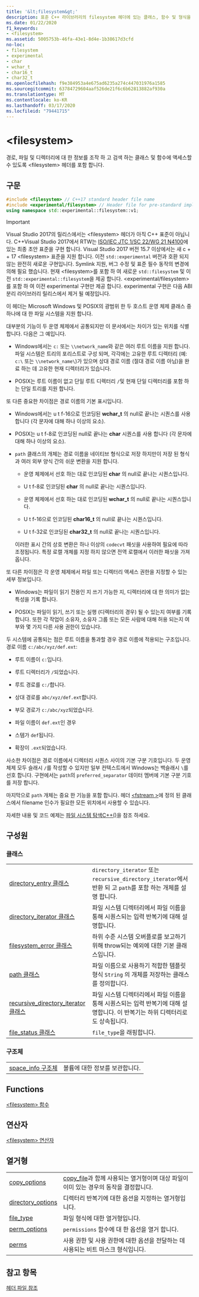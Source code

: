 ```yaml
---
title: '&lt;filesystem&gt;'
description: 표준 C++ 라이브러리의 filesystem 헤더에 있는 클래스, 함수 및 형식을 설명 합니다.
ms.date: 01/22/2020
f1_keywords:
- <filesystem>
ms.assetid: 5005753b-46fa-43e1-8d4e-1b38617d3cfd
no-loc:
- filesystem
- experimental
- char
- wchar_t
- char16_t
- char32_t
ms.openlocfilehash: f9e384953a4e675ad6235a274c447031976a1585
ms.sourcegitcommit: 63784729604aaf526de21f6c6b62813882af930a
ms.translationtype: MT
ms.contentlocale: ko-KR
ms.lasthandoff: 03/17/2020
ms.locfileid: "79441715"
---
```

# &lt;filesystem&gt;

경로, 파일 및 디렉터리에 대 한 정보를 조작 하 고 검색 하는 클래스 및 함수에 액세스할 수 있도록 &lt;filesystem> 헤더를 포함 합니다.

## <a name="syntax"></a>구문

```cpp
#include <filesystem> // C++17 standard header file name
#include <experimental/filesystem> // Header file for pre-standard implementation
using namespace std::experimental::filesystem::v1;
```

> [!IMPORTANT]
> Visual Studio 2017의 릴리스에서는 \<filesystem> 헤더가 아직 C++ 표준이 아닙니다. C++Visual Studio 2017에서 RTW는 [ISO/IEC JTC 1/SC 22/WG 21 N4100](http://www.open-std.org/jtc1/sc22/wg21/docs/papers/2014/n4100.pdf)에 있는 최종 초안 표준을 구현 합니다. Visual Studio 2017 버전 15.7 이상에서는 새 c + + 17 \<filesystem> 표준을 지원 합니다.
> 이전 `std::experimental` 버전과 호환 되지 않는 완전히 새로운 구현입니다. Symlink 지원, 버그 수정 및 표준 필수 동작의 변경에 의해 필요 했습니다. 현재 \<filesystem>를 포함 하 여 새로운 `std::filesystem` 및 이전 `std::experimental::filesystem`을 제공 합니다. \<experimental/filesystem>를 포함 하 여 이전 experimental 구현만 제공 합니다. experimental 구현은 다음 ABI 분리 라이브러리 릴리스에서 제거 될 예정입니다.

이 헤더는 Microsoft Windows 및 POSIX의 광범위 한 두 호스트 운영 체제 클래스 중 하나에 대 한 파일 시스템을 지원 합니다.

대부분의 기능이 두 운영 체제에서 공통되지만 이 문서에서는 차이가 있는 위치를 식별합니다. 다음은 그 예입니다.

- Windows에서는 `c:` 또는 `\\network_name`와 같은 여러 루트 이름을 지원 합니다. 파일 시스템은 트리의 포리스트로 구성 되며, 각각에는 고유한 루트 디렉터리 (예: `c:\` 또는 `\\network_name\`)가 있으며 상대 경로 이름 (절대 경로 이름 아님)을 완료 하는 데 고유한 현재 디렉터리가 있습니다.

- POSIX는 루트 이름이 없고 단일 루트 디렉터리 `/`및 현재 단일 디렉터리를 포함 하는 단일 트리를 지원 합니다.

또 다른 중요한 차이점은 경로 이름의 기본 표시입니다.

- Windows에서는 u t f-16으로 인코딩된 **wchar_t** 의 null로 끝나는 시퀀스를 사용 합니다 (각 문자에 대해 하나 이상의 요소).

- POSIX는 u t f-8로 인코딩된 null로 끝나는 **char** 시퀀스를 사용 합니다 (각 문자에 대해 하나 이상의 요소).

- `path` 클래스의 개체는 경로 이름을 네이티브 형식으로 저장 하지만이 저장 된 형식과 여러 외부 양식 간의 쉬운 변환을 지원 합니다.

  - 운영 체제에서 선호 하는 대로 인코딩된 **char** 의 null로 끝나는 시퀀스입니다.

  - U t f-8로 인코딩된 **char** 의 null로 끝나는 시퀀스입니다.

  - 운영 체제에서 선호 하는 대로 인코딩된 **wchar_t** 의 null로 끝나는 시퀀스입니다.

  - U t f-16으로 인코딩된 **char16_t** 의 null로 끝나는 시퀀스입니다.

  - U t f-32로 인코딩된 **char32_t** 의 null로 끝나는 시퀀스입니다.

  이러한 표시 간의 상호 변환은 하나 이상의 `codecvt` 패싯을 사용하여 필요에 따라 조정됩니다. 특정 로캘 개체를 지정 하지 않으면 전역 로캘에서 이러한 패싯을 가져옵니다.

또 다른 차이점은 각 운영 체제에서 파일 또는 디렉터리 액세스 권한을 지정할 수 있는 세부 정보입니다.

- Windows는 파일이 읽기 전용인 지 쓰기 가능한 지, 디렉터리에 대 한 의미가 없는 특성을 기록 합니다.

- POSIX는 파일이 읽기, 쓰기 또는 실행 (디렉터리의 경우) 될 수 있는지 여부를 기록 합니다. 또한 각 작업이 소유자, 소유자 그룹 또는 모든 사람에 대해 허용 되는지 여부와 몇 가지 다른 사용 권한이 있습니다.

두 시스템에 공통되는 점은 루트 이름을 통과할 경우 경로 이름에 적용되는 구조입니다. 경로 이름 `c:/abc/xyz/def.ext`:

- 루트 이름이 `c:`입니다.

- 루트 디렉터리가 `/`되었습니다.

- 루트 경로를 `c:/`합니다.

- 상대 경로를 `abc/xyz/def.ext`합니다.

- 부모 경로가 `c:/abc/xyz`되었습니다.

- 파일 이름이 `def.ext`인 경우

- 스템가 `def`됩니다.

- 확장이 `.ext`되었습니다.

사소한 차이점은 경로 이름에서 디렉터리 시퀀스 사이의 기본 구분 기호입니다. 두 운영 체제 모두 슬래시 `/`를 작성할 수 있지만 일부 컨텍스트에서 Windows는 백슬래시 `\`를 선호 합니다. 구현에서는 `path`의 `preferred_separator` 데이터 멤버에 기본 구분 기호를 저장 합니다.

마지막으로 `path` 개체는 중요 한 기능을 포함 합니다. 헤더 [\<fstream >](fstream.md)에 정의 된 클래스에서 filename 인수가 필요한 모든 위치에서 사용할 수 있습니다.

자세한 내용 및 코드 예제는 [파일 시스템 탐색C++()](../standard-library/file-system-navigation.md)을 참조 하세요.

## <a name="members"></a>구성원

### <a name="classes"></a>클래스

|||
|-|-|
|[directory_entry 클래스](../standard-library/directory-entry-class.md)|`directory_iterator` 또는 `recursive_directory_iterator`에서 반환 되 고 `path`를 포함 하는 개체를 설명 합니다.|
|[directory_iterator 클래스](../standard-library/directory-iterator-class.md)|파일 시스템 디렉터리에서 파일 이름을 통해 시퀀스되는 입력 반복기에 대해 설명합니다.|
|[filesystem_error 클래스](../standard-library/filesystem-error-class.md)|하위 수준 시스템 오버플로를 보고하기 위해 throw되는 예외에 대한 기본 클래스입니다.|
|[path 클래스](../standard-library/path-class.md)|파일 이름으로 사용하기 적합한 템플릿 형식 `String` 의 개체를 저장하는 클래스를 정의합니다.|
|[recursive_directory_iterator 클래스](../standard-library/recursive-directory-iterator-class.md)|파일 시스템 디렉터리에서 파일 이름을 통해 시퀀스되는 입력 반복기에 대해 설명합니다. 이 반복기는 하위 디렉터리로도 상속됩니다.|
|[file_status 클래스](../standard-library/file-status-class.md)|`file_type`을 래핑합니다.|

### <a name="structs"></a>구조체

|||
|-|-|
|[space_info 구조체](../standard-library/space-info-structure.md)|볼륨에 대한 정보를 보관합니다.|

## <a name="functions"></a>Functions

[\<filesystem> 함수](../standard-library/filesystem-functions.md)

## <a name="operators"></a>연산자

[\<filesystem> 연산자](../standard-library/filesystem-operators.md)

## <a name="enumerations"></a>열거형

|||
|-|-|
|[copy_options](../standard-library/filesystem-enumerations.md#copy_options)|[copy_file](../standard-library/filesystem-functions.md#copy_file)과 함께 사용되는 열거형이며 대상 파일이 이미 있는 경우의 동작을 결정합니다.|
|[directory_options](../standard-library/filesystem-enumerations.md#directory_options)|디렉터리 반복기에 대한 옵션을 지정하는 열거형입니다.|
|[file_type](../standard-library/filesystem-enumerations.md#file_type)|파일 형식에 대한 열거형입니다.|
|[perm_options](../standard-library/filesystem-enumerations.md#perm_options)| `permissions` 함수에 대 한 옵션을 열거 합니다. |
|[perms](../standard-library/filesystem-enumerations.md#perms)|사용 권한 및 사용 권한에 대한 옵션을 전달하는 데 사용되는 비트 마스크 형식입니다.|

## <a name="see-also"></a>참고 항목

[헤더 파일 참조](../standard-library/cpp-standard-library-header-files.md)
